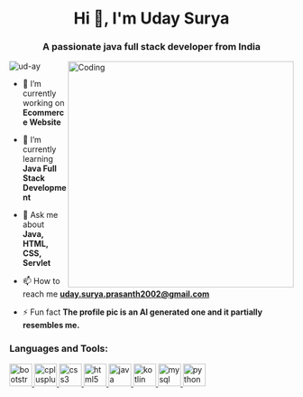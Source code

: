 <h1 align="center">Hi 👋, I'm Uday Surya</h1>
<h3 align="center">A passionate java full stack developer from India</h3>
<img align="right" alt="Coding" width="400" src="https://cdn.dribbble.com/users/1059583/screenshots/4171367/coding-freak.gif">

<p align="left"> <img src="https://komarev.com/ghpvc/?username=ud-ay&label=Profile%20views&color=0e75b6&style=flat" alt="ud-ay" /> </p>

- 🔭 I’m currently working on **Ecommerce Website**

- 🌱 I’m currently learning **Java Full Stack Development**

- 💬 Ask me about **Java, HTML, CSS, Servlet**

- 📫 How to reach me **uday.surya.prasanth2002@gmail.com**

- ⚡ Fun fact **The profile pic is an AI generated one and it partially resembles me.**


<h3 align="left">Languages and Tools:</h3>
<p align="left"> <a href="https://getbootstrap.com" target="_blank" rel="noreferrer"> <img src="https://avatars.githubusercontent.com/u/2918581?s=200&v=4" alt="bootstrap" width="40" height="40"/> </a> <a href="https://www.w3schools.com/cpp/" target="_blank" rel="noreferrer"> <img src="https://miro.medium.com/max/424/1*r5VkBzipSUjXSSjteS0cFA.png" alt="cplusplus" width="40" height="40"/> </a> <a href="https://www.w3schools.com/css/" target="_blank" rel="noreferrer"> <img src="https://th.bing.com/th/id/OIP.H4UWMN9kCCjj0btM__TAEQAAAA?pid=ImgDet&rs=1" alt="css3" width="40" height="40"/> </a> <a href="https://www.w3.org/html/" target="_blank" rel="noreferrer"> <img src="https://th.bing.com/th/id/R.cae1b4f6b223fe5a7bb712b680cffa67?rik=DpBcDgsVsaTpvQ&riu=http%3a%2f%2fassets.stickpng.com%2fthumbs%2f5847f5bdcef1014c0b5e489c.png&ehk=ce9Og%2fYuXZic%2fTWR15NzqGIfTXj2rnuAd3m00U%2fIAWU%3d&risl=&pid=ImgRaw&r=0" alt="html5" width="40" height="40"/> </a> <a href="https://www.java.com" target="_blank" rel="noreferrer"> <img src="https://abhishekkothari.in/wp-content/uploads/2016/11/java-logo-large-e1480355385287.png" alt="java" width="40" height="40"/> </a> <a href="https://kotlinlang.org" target="_blank" rel="noreferrer"> <img src="https://th.bing.com/th/id/OIP.EJAU4qJ_PiOaVyto0AfRhAAAAA?pid=ImgDet&rs=1" alt="kotlin" width="40" height="40"/> </a> <a href="https://www.mysql.com/" target="_blank" rel="noreferrer"> <img src="https://cdn.iconscout.com/icon/free/png-256/mysql-21-1174941.png" alt="mysql" width="40" height="40"/> </a> <a href="https://www.python.org" target="_blank" rel="noreferrer"> <img src="https://th.bing.com/th/id/R.59acda65e105b5d27003ae7dbeb3a43a?rik=Ag8jp1E2bRPHUA&riu=http%3a%2f%2fprimarycomputing.co.uk%2fwp-content%2fuploads%2f2013%2f08%2fpython-logo.png&ehk=rmXkERW%2fVvesXZHo0IgRmY40X5vdwERt8J%2fipWb80vg%3d&risl=&pid=ImgRaw&r=0" alt="python" width="40" height="40"/> </a> </p>
